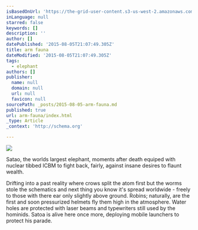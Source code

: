 ```yaml
---
isBasedOnUrl: 'https://the-grid-user-content.s3-us-west-2.amazonaws.com/6a098798-2bf2-4e9a-8a3c-ea69cc6e5c60.jpg'
inLanguage: null
starred: false
keywords: []
description: ''
author: []
datePublished: '2015-08-05T21:07:49.305Z'
title: arm fauna
dateModified: '2015-08-05T21:07:49.305Z'
tags:
  - elephant
authors: []
publisher:
  name: null
  domain: null
  url: null
  favicon: null
sourcePath: _posts/2015-08-05-arm-fauna.md
published: true
url: arm-fauna/index.html
_type: Article
_context: 'http://schema.org'

---
```

![](https://the-grid-user-content.s3-us-west-2.amazonaws.com/6a098798-2bf2-4e9a-8a3c-ea69cc6e5c60.jpg)

Satao, the worlds largest elephant, moments after death equiped with nuclear tibbed ICBM to fight back, fairly, against insane desires to flaunt wealth. 

Drifting into a past reality where crows split the atom first but the worms stole the schematics and next thing you know it's spread worldwide - freely to those with there ear only slightly above ground.  Robins; naturally, are the first and soon pressurized helmets fly them high in the atmosphere.  Water holes are protected with laser beams and typewriters still used by the hominids.  Satoa is alive here once more, deploying mobile launchers to protect his parade.